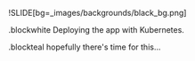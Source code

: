 !SLIDE[bg=_images/backgrounds/black_bg.png]

.blockwhite Deploying the app with Kubernetes.

.blockteal hopefully there's time for this...
